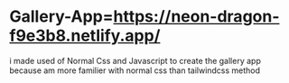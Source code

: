 # Gallery-App=https://neon-dragon-f9e3b8.netlify.app/
i made used of Normal Css and Javascript to create the gallery app because am more familier with normal css than tailwindcss method
